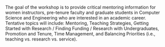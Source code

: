 The goal of the workshop is to provide critical mentoring information for women instructors, pre-tenure faculty and graduate students in Computer Science and Engineering who are interested in an academic career.  Tentative topics will include:  Mentoring, Teaching Strategies, Getting Started with Research / Finding Funding / Research with Undergraduates, Promotion and Tenure, Time Management, and Balancing Priorities (i.e., teaching vs. research vs. service).